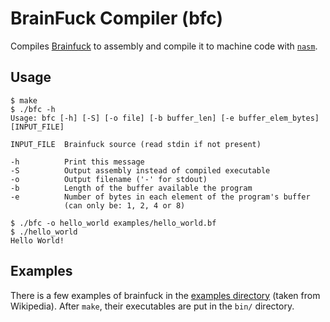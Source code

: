 # BrainFuck Compiler (bfc)

Compiles [Brainfuck][1] to assembly and compile it to machine code with [`nasm`][2].

## Usage

```
$ make
$ ./bfc -h
Usage: bfc [-h] [-S] [-o file] [-b buffer_len] [-e buffer_elem_bytes] [INPUT_FILE]

INPUT_FILE  Brainfuck source (read stdin if not present)

-h          Print this message
-S          Output assembly instead of compiled executable
-o          Output filename ('-' for stdout)
-b          Length of the buffer available the program
-e          Number of bytes in each element of the program's buffer
            (can only be: 1, 2, 4 or 8)

$ ./bfc -o hello_world examples/hello_world.bf
$ ./hello_world
Hello World!
```

## Examples

There is a few examples of brainfuck in the [examples directory](./examples/) (taken from Wikipedia).
After `make`, their executables are put in the `bin/` directory.

[1]: https://en.wikipedia.org/wiki/Brainfuck
[2]: https://nasm.us/

